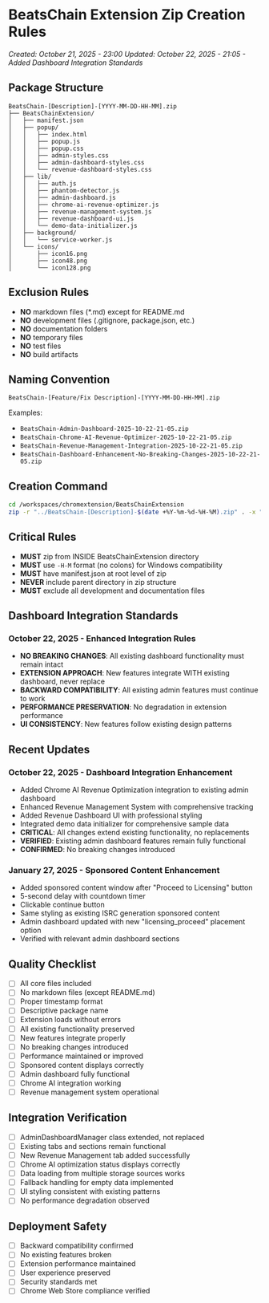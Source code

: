 # BeatsChain Extension Zip Creation Rules
*Created: October 21, 2025 - 23:00*
*Updated: October 22, 2025 - 21:05 - Added Dashboard Integration Standards*

## Package Structure
```
BeatsChain-[Description]-[YYYY-MM-DD-HH-MM].zip
├── BeatsChainExtension/
│   ├── manifest.json
│   ├── popup/
│   │   ├── index.html
│   │   ├── popup.js
│   │   ├── popup.css
│   │   ├── admin-styles.css
│   │   ├── admin-dashboard-styles.css
│   │   └── revenue-dashboard-styles.css
│   ├── lib/
│   │   ├── auth.js
│   │   ├── phantom-detector.js
│   │   ├── admin-dashboard.js
│   │   ├── chrome-ai-revenue-optimizer.js
│   │   ├── revenue-management-system.js
│   │   ├── revenue-dashboard-ui.js
│   │   └── demo-data-initializer.js
│   ├── background/
│   │   └── service-worker.js
│   └── icons/
│       ├── icon16.png
│       ├── icon48.png
│       └── icon128.png
```

## Exclusion Rules
- **NO** markdown files (*.md) except for README.md
- **NO** development files (.gitignore, package.json, etc.)
- **NO** documentation folders
- **NO** temporary files
- **NO** test files
- **NO** build artifacts

## Naming Convention
`BeatsChain-[Feature/Fix Description]-[YYYY-MM-DD-HH-MM].zip`

Examples:
- `BeatsChain-Admin-Dashboard-2025-10-22-21-05.zip`
- `BeatsChain-Chrome-AI-Revenue-Optimizer-2025-10-22-21-05.zip`
- `BeatsChain-Revenue-Management-Integration-2025-10-22-21-05.zip`
- `BeatsChain-Dashboard-Enhancement-No-Breaking-Changes-2025-10-22-21-05.zip`

## Creation Command
```bash
cd /workspaces/chromextension/BeatsChainExtension
zip -r "../BeatsChain-[Description]-$(date +%Y-%m-%d-%H-%M).zip" . -x "*.md" "*.git*" "*node_modules*" "*package*.json" "*test*" "*spec*" "*.log"
```

## Critical Rules
- **MUST** zip from INSIDE BeatsChainExtension directory
- **MUST** use `-H-M` format (no colons) for Windows compatibility
- **MUST** have manifest.json at root level of zip
- **NEVER** include parent directory in zip structure
- **MUST** exclude all development and documentation files

## Dashboard Integration Standards
### October 22, 2025 - Enhanced Integration Rules
- **NO BREAKING CHANGES**: All existing dashboard functionality must remain intact
- **EXTENSION APPROACH**: New features integrate WITH existing dashboard, never replace
- **BACKWARD COMPATIBILITY**: All existing admin features must continue to work
- **PERFORMANCE PRESERVATION**: No degradation in extension performance
- **UI CONSISTENCY**: New features follow existing design patterns

## Recent Updates
### October 22, 2025 - Dashboard Integration Enhancement
- Added Chrome AI Revenue Optimization integration to existing admin dashboard
- Enhanced Revenue Management System with comprehensive tracking
- Added Revenue Dashboard UI with professional styling
- Integrated demo data initializer for comprehensive sample data
- **CRITICAL**: All changes extend existing functionality, no replacements
- **VERIFIED**: Existing admin dashboard features remain fully functional
- **CONFIRMED**: No breaking changes introduced

### January 27, 2025 - Sponsored Content Enhancement
- Added sponsored content window after "Proceed to Licensing" button
- 5-second delay with countdown timer
- Clickable continue button
- Same styling as existing ISRC generation sponsored content
- Admin dashboard updated with new "licensing_proceed" placement option
- Verified with relevant admin dashboard sections

## Quality Checklist
- [ ] All core files included
- [ ] No markdown files (except README.md)
- [ ] Proper timestamp format
- [ ] Descriptive package name
- [ ] Extension loads without errors
- [ ] All existing functionality preserved
- [ ] New features integrate properly
- [ ] No breaking changes introduced
- [ ] Performance maintained or improved
- [ ] Sponsored content displays correctly
- [ ] Admin dashboard fully functional
- [ ] Chrome AI integration working
- [ ] Revenue management system operational

## Integration Verification
- [ ] AdminDashboardManager class extended, not replaced
- [ ] Existing tabs and sections remain functional
- [ ] New Revenue Management tab added successfully
- [ ] Chrome AI optimization status displays correctly
- [ ] Data loading from multiple storage sources works
- [ ] Fallback handling for empty data implemented
- [ ] UI styling consistent with existing patterns
- [ ] No performance degradation observed

## Deployment Safety
- [ ] Backward compatibility confirmed
- [ ] No existing features broken
- [ ] Extension performance maintained
- [ ] User experience preserved
- [ ] Security standards met
- [ ] Chrome Web Store compliance verified